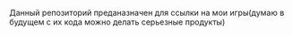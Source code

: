 Данный репозиторий преданазначен для ссылки на мои игры(думаю в будущем с их кода можно делать серьезные продукты)
